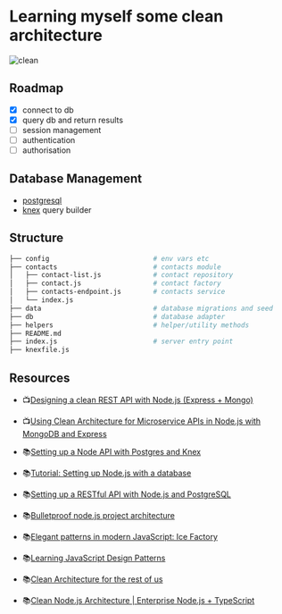# Learning myself some clean architecture

![clean](./_docs/clean-architecture-diagram.jpg)

## Roadmap

- [x] connect to db
- [x] query db and return results
- [ ] session management
- [ ] authentication
- [ ] authorisation

## Database Management

- [postgresql](https://www.postgresql.org/)
- [knex](http://knexjs.org/) query builder

## Structure

```bash
├── config                          # env vars etc
├── contacts                        # contacts module
│   ├── contact-list.js             # contact repository
│   ├── contact.js                  # contact factory
│   ├── contacts-endpoint.js        # contacts service
│   └── index.js
├── data                            # database migrations and seed
├── db                              # database adapter
├── helpers                         # helper/utility methods
├── README.md
├── index.js                        # server entry point
├── knexfile.js
```

## Resources

- 📺[Designing a clean REST API with Node.js (Express + Mongo)
  ](https://www.youtube.com/watch?v=fy6-LSE_zjI)

- 📺[Using Clean Architecture for Microservice APIs in Node.js with MongoDB and
  Express](https://www.youtube.com/watch?v=CnailTcJV_U)

- 📚[Setting up a Node API with Postgres and
  Knex](https://dev.to/easybuoy/setting-up-a-node-api-with-postgres-and-knex-588f)

- 📚[Tutorial: Setting up Node.js with a
  database](https://hackernoon.com/setting-up-node-js-with-a-database-part-1-3f2461bdd77f)

- 📚[Setting up a RESTful API with Node.js and
  PostgreSQL](https://blog.logrocket.com/setting-up-a-restful-api-with-node-js-and-postgresql-d96d6fc892d8/)

- 📚[Bulletproof node.js project
  architecture](https://softwareontheroad.com/ideal-nodejs-project-structure/)

- 📚[Elegant patterns in modern JavaScript: Ice
  Factory](https://www.freecodecamp.org/news/elegant-patterns-in-modern-javascript-ice-factory-4161859a0eee/)

- 📚[Learning JavaScript Design Patterns
  ](https://addyosmani.com/resources/essentialjsdesignpatterns/book/)
  
- 📚[Clean Architecture for the rest of us](https://pusher.com/tutorials/clean-architecture-introduction)

- 📚[Clean Node.js Architecture | Enterprise Node.js + TypeScript](https://khalilstemmler.com/articles/enterprise-typescript-nodejs/clean-nodejs-architecture/)
